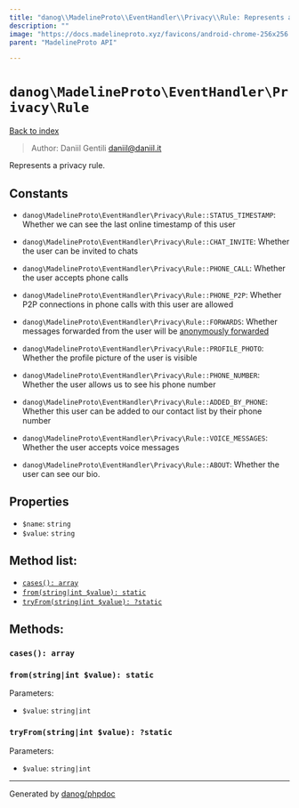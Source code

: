 ```yaml
---
title: "danog\\MadelineProto\\EventHandler\\Privacy\\Rule: Represents a privacy rule."
description: ""
image: "https://docs.madelineproto.xyz/favicons/android-chrome-256x256.png"
parent: "MadelineProto API"

---
```

# `danog\MadelineProto\EventHandler\Privacy\Rule`
[Back to index](../../../../index.html)

> Author: Daniil Gentili <daniil@daniil.it>  
  

Represents a privacy rule.  




## Constants
* `danog\MadelineProto\EventHandler\Privacy\Rule::STATUS_TIMESTAMP`: Whether we can see the last online timestamp of this user

* `danog\MadelineProto\EventHandler\Privacy\Rule::CHAT_INVITE`: Whether the user can be invited to chats

* `danog\MadelineProto\EventHandler\Privacy\Rule::PHONE_CALL`: Whether the user accepts phone calls

* `danog\MadelineProto\EventHandler\Privacy\Rule::PHONE_P2P`: Whether P2P connections in phone calls with this user are allowed

* `danog\MadelineProto\EventHandler\Privacy\Rule::FORWARDS`: Whether messages forwarded from the user will be [anonymously forwarded](https://telegram.org/blog/unsend-privacy-emoji#anonymous-forwarding)

* `danog\MadelineProto\EventHandler\Privacy\Rule::PROFILE_PHOTO`: Whether the profile picture of the user is visible

* `danog\MadelineProto\EventHandler\Privacy\Rule::PHONE_NUMBER`: Whether the user allows us to see his phone number

* `danog\MadelineProto\EventHandler\Privacy\Rule::ADDED_BY_PHONE`: Whether this user can be added to our contact list by their phone number

* `danog\MadelineProto\EventHandler\Privacy\Rule::VOICE_MESSAGES`: Whether the user accepts voice messages

* `danog\MadelineProto\EventHandler\Privacy\Rule::ABOUT`: Whether the user can see our bio.

## Properties
* `$name`: `string` 
* `$value`: `string` 

## Method list:
* [`cases(): array`](#cases)
* [`from(string|int $value): static`](#from)
* [`tryFrom(string|int $value): ?static`](#tryfrom)

## Methods:
### `cases(): array`





### `from(string|int $value): static`




Parameters:

* `$value`: `string|int`   



### `tryFrom(string|int $value): ?static`




Parameters:

* `$value`: `string|int`   



---
Generated by [danog/phpdoc](https://phpdoc.daniil.it)
